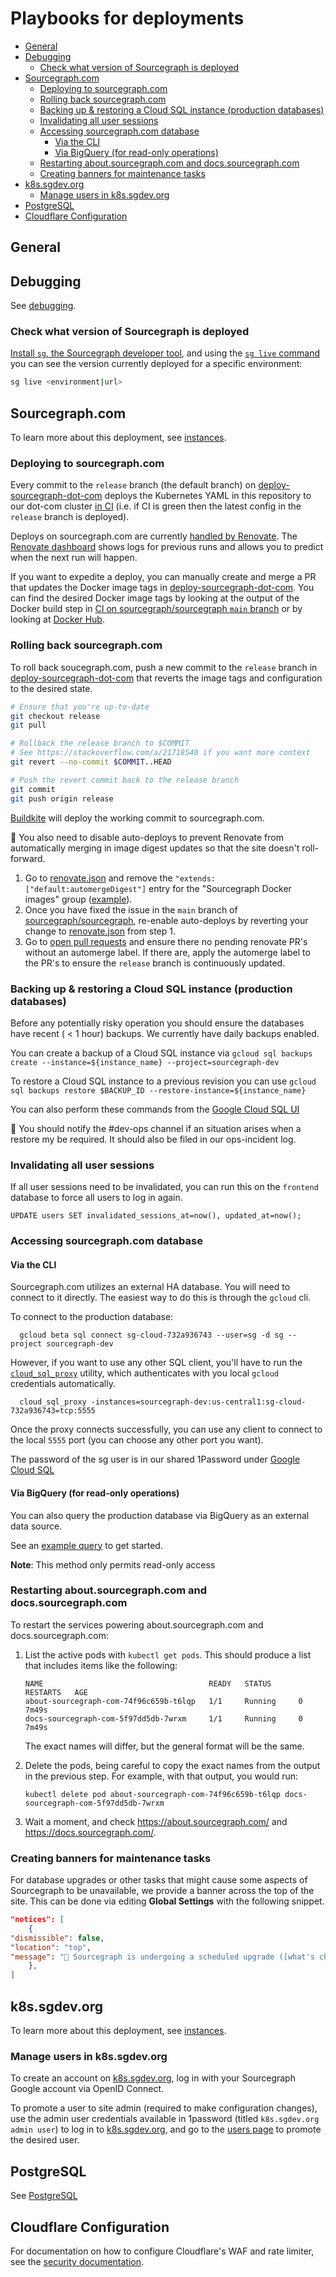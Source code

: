 # Playbooks for deployments

- [General](#general)
- [Debugging](#debugging)
  - [Check what version of Sourcegraph is deployed](#check-what-version-of-sourcegraph-is-deployed)
- [Sourcegraph.com](#sourcegraphcom)
  - [Deploying to sourcegraph.com](#deploying-to-sourcegraphcom)
  - [Rolling back sourcegraph.com](#rolling-back-sourcegraphcom)
  - [Backing up & restoring a Cloud SQL instance (production databases)](#backing-up--restoring-a-cloud-sql-instance-production-databases)
  - [Invalidating all user sessions](#invalidating-all-user-sessions)
  - [Accessing sourcegraph.com database](#accessing-sourcegraphcom-database)
    - [Via the CLI](#via-the-cli)
    - [Via BigQuery (for read-only operations)](#via-bigquery-for-read-only-operations)
  - [Restarting about.sourcegraph.com and docs.sourcegraph.com](#restarting-aboutsourcegraphcom-and-docssourcegraphcom)
  - [Creating banners for maintenance tasks](#creating-banners-for-maintenance-tasks)
- [k8s.sgdev.org](#k8ssgdevorg)
  - [Manage users in k8s.sgdev.org](#manage-users-in-k8ssgdevorg)
- [PostgreSQL](#postgresql)
- [Cloudflare Configuration](#cloudflare-configuration)

## General

## Debugging

See [debugging](./debugging/index.md).

### Check what version of Sourcegraph is deployed

[Install `sg`, the Sourcegraph developer tool](https://github.com/sourcegraph/sourcegraph/blob/main/dev/sg/README.md), and using the [`sg live` command](https://github.com/sourcegraph/sourcegraph/blob/main/dev/sg/README.md#sg-live---see-currently-deployed-version) you can see the version currently deployed for a specific environment:

```sh
sg live <environment|url>
```

## Sourcegraph.com

To learn more about this deployment, see [instances](./instances.md#sourcegraph-com).

### Deploying to sourcegraph.com

Every commit to the `release` branch (the default branch) on [deploy-sourcegraph-dot-com](https://github.com/sourcegraph/deploy-sourcegraph-dot-com) deploys the Kubernetes YAML in this repository to our dot-com cluster [in CI](https://buildkite.com/sourcegraph/deploy-sourcegraph-dot-com/builds?branch=release) (i.e. if CI is green then the latest config in the `release` branch is deployed).

Deploys on sourcegraph.com are currently [handled by Renovate](#renovate). The [Renovate dashboard](https://app.renovatebot.com/dashboard#github/sourcegraph/deploy-sourcegraph-dot-com) shows logs for previous runs and allows you to predict when the next run will happen.

If you want to expedite a deploy, you can manually create and merge a PR that updates the Docker image tags in [deploy-sourcegraph-dot-com](https://github.com/sourcegraph/deploy-sourcegraph-dot-com). You can find the desired Docker image tags by looking at the output of the Docker build step in [CI on sourcegraph/sourcegraph `main` branch](https://buildkite.com/sourcegraph/sourcegraph/builds?branch=main) or by looking at [Docker Hub](https://hub.docker.com/u/sourcegraph/).


### Rolling back sourcegraph.com

To roll back soucegraph.com, push a new commit to the `release` branch in [deploy-sourcegraph-dot-com](https://github.com/sourcegraph/deploy-sourcegraph-dot-com) that reverts the image tags and configuration to the desired state.

```sh
# Ensure that you're up-to-date
git checkout release
git pull

# Rollback the release branch to $COMMIT
# See https://stackoverflow.com/a/21718540 if you want more context
git revert --no-commit $COMMIT..HEAD

# Push the revert commit back to the release branch
git commit
git push origin release
```

[Buildkite](https://buildkite.com/sourcegraph/deploy-sourcegraph-dot-com/) will deploy the working commit to sourcegraph.com.

🚨 You also need to disable auto-deploys to prevent Renovate from automatically merging in image digest updates so that the site doesn't roll-forward.

1. Go to [renovate.json](https://github.com/sourcegraph/deploy-sourcegraph-dot-com/blob/release/renovate.json) and remove the `"extends:["default:automergeDigest"]` entry for the "Sourcegraph Docker images" group ([example](https://github.com/sourcegraph/deploy-sourcegraph-dot-com/commit/0eb16fd9e3ddfcf3a3c75ccdda0e7eddabf19c7a)).
1. Once you have fixed the issue in the `main` branch of [sourcegraph/sourcegraph](https://github.com/sourcegraph/sourcegraph), re-enable auto-deploys by reverting your change to [renovate.json](https://github.com/sourcegraph/deploy-sourcegraph-dot-com/blob/release/renovate.json) from step 1.
1. Go to [open pull requests](https://github.com/sourcegraph/deploy-sourcegraph-dot-com/pulls/app%2Frenovate) and ensure there no pending renovate PR's without an automerge label. If there are, apply the automerge label to the PR's to ensure the `release` branch is continuously updated.

### Backing up & restoring a Cloud SQL instance (production databases)

Before any potentially risky operation you should ensure the databases have recent ( < 1 hour) backups. We currently have daily backups enabled.

You can create a backup of a Cloud SQL instance via `gcloud sql backups create --instance=${instance_name} --project=sourcegraph-dev`

To restore a Cloud SQL instance to a previous revision you can use `gcloud sql backups restore $BACKUP_ID --restore-instance=${instance_name}`

You can also perform these commands from the [Google Cloud SQL UI](https://console.cloud.google.com/sql/instances?project=sourcegraph-dev)

🚨 You should notify the #dev-ops channel if an situation arises when a restore my be required. It should also be filed in our ops-incident log.

### Invalidating all user sessions

If all user sessions need to be invalidated, you can run this on the `frontend` database to force all users to log in again.

```
UPDATE users SET invalidated_sessions_at=now(), updated_at=now();
```

### Accessing sourcegraph.com database

#### Via the CLI

Sourcegraph.com utilizes an external HA database. You will need to connect to it directly. The easiest way to do this is through the `gcloud` cli.

To connect to the production database:

```
  gcloud beta sql connect sg-cloud-732a936743 --user=sg -d sg --project sourcegraph-dev
```

However, if you want to use any other SQL client, you'll have to run the [`cloud_sql_proxy`](https://cloud.google.com/sql/docs/postgres/connect-admin-proxy#install) utility, which authenticates with you local `gcloud` credentials automatically.

```
  cloud_sql_proxy -instances=sourcegraph-dev:us-central1:sg-cloud-732a936743=tcp:5555
```

Once the proxy connects successfully, you can use any client to connect to the local `5555` port (you can choose any other port you want).

The password of the sg user is in our shared 1Password under [Google Cloud SQL](https://team-sourcegraph.1password.com/vaults/dnrhbauihkhjs5ag6vszsme45a/allitems/svfiw4vcbxhhbobpl442olyebu)

#### Via BigQuery (for read-only operations)

You can also query the production database via BigQuery as an external data source.

See an [example query](https://console.cloud.google.com/bigquery?sq=527047051561:bfa7c7e57f884d209f261d15e4610229) to get started.

**Note**: This method only permits read-only access

### Restarting about.sourcegraph.com and docs.sourcegraph.com

To restart the services powering about.sourcegraph.com and docs.sourcegraph.com:

1. List the active pods with `kubectl get pods`. This should produce a list that includes items like the following:

    ```
    NAME                                     READY   STATUS      RESTARTS   AGE
    about-sourcegraph-com-74f96c659b-t6lqp   1/1     Running     0          7m49s
    docs-sourcegraph-com-5f97dd5db-7wrxm     1/1     Running     0          7m49s
    ```

    The exact names will differ, but the general format will be the same.
1. Delete the pods, being careful to copy the exact names from the output in the previous step. For example, with that output, you would run:

    ```
    kubectl delete pod about-sourcegraph-com-74f96c659b-t6lqp docs-sourcegraph-com-5f97dd5db-7wrxm
    ```
1. Wait a moment, and check https://about.sourcegraph.com/ and https://docs.sourcegraph.com/.

### Creating banners for maintenance tasks

For database upgrades or other tasks that might cause some aspects of Sourcegraph to be unavailable, we provide a banner across the top of the site. This can be done via editing __Global Settings__ with the following snippet.

```json
"notices": [
    {
"dismissible": false,
"location": "top",
"message": "🚀 Sourcegraph is undergoing a scheduled upgrade ([what's changed?](https://about.sourcegraph.com/blog/)). You may be unable to perform some write actions during this time, such as updating your user settings."
    },
]
```

## k8s.sgdev.org

To learn more about this deployment, see [instances](./instances.md#k8s-sgdev-org).

### Manage users in k8s.sgdev.org

To create an account on [k8s.sgdev.org](https://k8s.sgdev.org), log in with your Sourcegraph Google account via OpenID Connect.

To promote a user to site admin (required to make configuration changes), use the admin user credentials available in 1password (titled `k8s.sgdev.org admin user`) to log in to [k8s.sgdev.org](https://k8s.sgdev.org), and go to the [users page](https://k8s.sgdev.org/site-admin/users) to promote the desired user.

## PostgreSQL

See [PostgreSQL](./postgresql.md)

## Cloudflare Configuration

For documentation on how to configure Cloudflare's WAF and rate limiter, see the [security documentation](./security.md#cloudflare).
